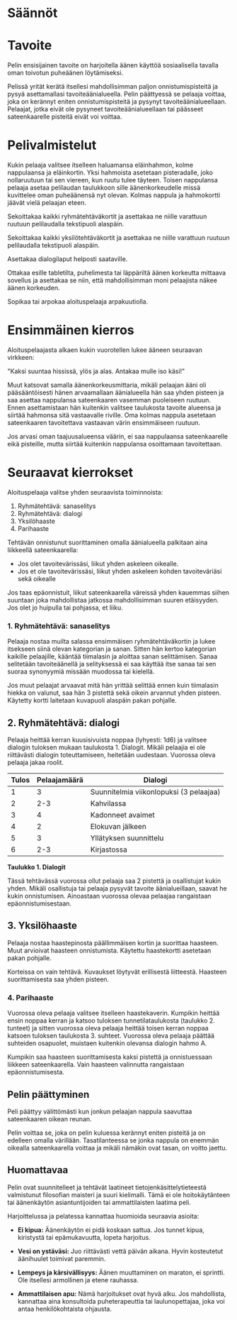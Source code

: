 # Säännöt

# Tavoite

Pelin ensisijainen tavoite on harjoitella äänen käyttöä sosiaalisella tavalla oman toivotun puheäänen löytämiseksi. 

Pelissä yrität kerätä itsellesi mahdollisimman paljon onnistumispisteitä ja pysyä asettamallasi tavoiteäänialueella. Pelin päättyessä se pelaaja voittaa, joka on kerännyt eniten onnistumispisteitä ja pysynyt tavoiteäänialueellaan. Pelaajat, jotka eivät ole pysyneet tavoiteäänialueellaan tai päässeet sateenkaarelle pisteitä eivät voi voittaa. 

# Pelivalmistelut

Kukin pelaaja valitsee itselleen haluamansa eläinhahmon, kolme nappulaansa ja eläinkortin. Yksi hahmoista asetetaan pisteradalle, joko nollaruutuun tai sen viereen, kun ruutu tulee täyteen. Toisen nappulansa pelaaja asetaa pelilaudan taulukkoon sille äänenkorkeudelle missä kuvittelee oman puheäänensä nyt olevan. Kolmas nappula ja hahmokortti jäävät vielä pelaajan eteen.

Sekoittakaa kaikki ryhmätehtäväkortit ja asettakaa ne niille varattuun ruutuun pelilaudalla tekstipuoli alaspäin.

Sekoittakaa kaikki yksilötehtäväkortit ja asettakaa ne niille varattuun ruutuun pelilaudalla tekstipuoli alaspäin.

Asettakaa dialogilaput helposti saataville.

Ottakaa esille tabletilta, puhelimesta tai läppäriltä äänen korkeutta mittaava sovellus ja asettakaa se niin, että mahdollisimman moni pelaajista näkee äänen korkeuden.

Sopikaa tai arpokaa aloituspelaaja arpakuutiolla.

# Ensimmäinen kierros

Aloituspelaajasta alkaen kukin vuorotellen lukee ääneen seuraavan virkkeen:

"Kaksi suuntaa hississä, ylös ja alas. Antakaa mulle iso käsi!"

Muut katsovat samalla äänenkorkeusmittaria, mikäli pelaajan ääni oli pääsääntöisesti hänen arvaamallaan äänialueella hän saa yhden pisteen ja saa asettaa nappulansa sateenkaaren vasemman puoleiseen ruutuun. Ennen asettamistaan hän kuitenkin valitsee taulukosta tavoite alueensa ja siirtää hahmonsa sitä vastaavalle riville. Oma kolmas nappula asetetaan sateenkaaren tavoitettava vastaavan värin ensimmäiseen ruutuun. 

Jos arvasi oman taajuusalueensa väärin, ei saa nappulaansa sateenkaarelle eikä pisteille, mutta siirtää kuitenkin nappulansa osoittamaan tavoitettaan.

# Seuraavat kierrokset

Aloituspelaaja valitse yhden seuraavista toiminnoista:

1. Ryhmätehtävä: sanaselitys
2. Ryhmätehtävä: dialogi
3. Yksilöhaaste
4. Parihaaste

Tehtävän onnistunut suorittaminen omalla äänialueella palkitaan aina liikkeellä sateenkaarella:
- Jos olet tavoitevärissäsi, liikut yhden askeleen oikealle. 
- Jos et ole tavoitevärissäsi, liikut yhden askeleen kohden tavoiteväriäsi sekä oikealle

Jos taas epäonnistuit, liikut sateenkaarella väreissä yhden kauemmas siihen suuntaan joka mahdollistaa jatkossa mahdollisimman suuren etäisyyden. Jos olet jo huipulla tai pohjassa, et liiku.
### 1. Ryhmätehtävä: sanaselitys

Pelaaja nostaa muilta salassa ensimmäisen ryhmätehtäväkortin ja lukee itsekseen siinä olevan kategorian ja sanan. Sitten hän kertoo kategorian kaikille pelaajille, kääntää tiimalasin ja aloittaa sanan selittämisen. Sanaa selitetään tavoiteäänellä ja selityksessä ei saa käyttää itse sanaa tai sen suoraa synonyymiä missään muodossa tai kielellä. 

Jos muut pelaajat arvaavat mitä hän yrittää selittää ennen kuin tiimalasin hiekka on valunut, saa hän 3 pistettä sekä oikein arvannut yhden pisteen. Käytetty kortti laitetaan kuvapuoli alaspäin pakan pohjalle.

## 2. Ryhmätehtävä: dialogi 

Pelaaja heittää kerran kuusisivuista noppaa (lyhyesti: 1d6) ja valitsee dialogin tuloksen mukaan taulukosta 1. Dialogit. Mikäli pelaajia ei ole riittävästi dialogin toteuttamiseen, heitetään uudestaan. Vuorossa oleva pelaaja jakaa roolit.

| Tulos | Pelaajamäärä | Dialogi                                 |
| ----- | ------------ | --------------------------------------- |
| 1     | 3            | Suunnitelmia viikonlopuksi (3 pelaajaa) |
| 2     | 2-3          | Kahvilassa                              |
| 3     | 4            | Kadonneet avaimet                       |
| 4     | 2            | Elokuvan jälkeen                        |
| 5     | 3            | Yllätyksen suunnittelu                  |
| 6     | 2-3          | Kirjastossa                             |
**Taulukko 1. Dialogit**

Tässä tehtävässä vuorossa ollut pelaaja saa 2 pistettä ja osallistujat kukin yhden. Mikäli osallistuja tai pelaaja pysyvät tavoite äänialueillaan, saavat he kukin onnistumisen. Ainoastaan vuorossa olevaa pelaajaa rangaistaan epäonnistumisestaan.

## 3. Yksilöhaaste

Pelaaja nostaa haastepinosta päällimmäisen kortin ja suorittaa haasteen. Muut arvioivat haasteen onnistumista. Käytettu haastekortti asetetaan pakan pohjalle.

Korteissa on vain tehtävä. Kuvaukset löytyvät erillisestä liitteestä. Haasteen suorittamisesta saa yhden pisteen.

### 4. Parihaaste

Vuorossa oleva pelaaja valitsee itselleen haastekaverin. Kumpikin heittää ensin noppaa kerran ja katsoo tuloksen tunnetilataulukosta (taulukko 2. tunteet) ja sitten vuorossa oleva pelaaja heittää toisen kerran noppaa katsoen tuloksen taulukosta 3. suhteet. Vuorossa oleva pelaaja päättää suhteiden osapuolet, muistaen kuitenkin olevansa dialogin hahmo A. 

Kumpikin saa haasteen suorittamisesta kaksi pistettä ja onnistuessaan liikkeen sateenkaarella. Vain haasteen valinnutta rangaistaan epäonnistumisesta.


## Pelin päättyminen

Peli päättyy välittömästi kun jonkun pelaajan nappula saavuttaa sateenkaaren oikean reunan. 

Pelin voittaa se, joka on pelin kuluessa kerännyt eniten pisteitä ja on edelleen omalla värillään. Tasatilanteessa se jonka nappula on enemmän oikealla sateenkaarella voittaa ja mikäli nämäkin ovat tasan, on voitto jaettu.

## Huomattavaa

Pelin ovat suunnitelleet ja tehtävät laatineet tietojenkäsittelytieteestä valmistunut filosofian maisteri ja suuri kielimalli. Tämä ei ole hoitokäytänteen tai äänenkäytön asiantuntijoiden tai ammattilaisten laatima peli.

Harjoittelussa ja pelatessa kannattaa huomioida seuraavia asioita:
- **Ei kipua:** Äänenkäytön ei pidä koskaan sattua. Jos tunnet kipua, kiristystä tai epämukavuutta, lopeta harjoitus.
    
- **Vesi on ystäväsi:** Juo riittävästi vettä päivän aikana. Hyvin kosteutetut äänihuulet toimivat paremmin.
    
- **Lempeys ja kärsivällisyys:** Äänen muuttaminen on maraton, ei sprintti. Ole itsellesi armollinen ja etene rauhassa.
    
- **Ammattilaisen apu:** Nämä harjoitukset ovat hyvä alku. Jos mahdollista, kannattaa aina konsultoida puheterapeuttia tai laulunopettajaa, joka voi antaa henkilökohtaista ohjausta.
